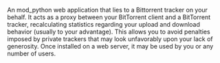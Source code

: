 An mod_python web application that lies to a Bittorrent tracker on your behalf.  It acts as a proxy between your BitTorrent client and a BitTorrent tracker, recalculating statistics regarding your upload and download behavior (usually to your advantage).  This allows you to avoid penalties imposed by private trackers that may look unfavorably upon your lack of generosity.  Once installed on a web server, it may be used by you or any number of users.
